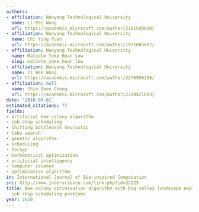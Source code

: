 ```yaml
---
authors:
- affiliation: Nanyang Technological University
  name: Li-Pei Wong
  url: https://academic.microsoft.com/author/2101549030/
- affiliation: Nanyang Technological University
  name: Chi Yung Puan
  url: https://academic.microsoft.com/author/1971665607/
- affiliation: Nanyang Technological University
  name: Malcolm Yoke Hean Low
  slug: malcolm_yoke_hean_low
- affiliation: Nanyang Technological University
  name: Yi Wen Wong
  url: https://academic.microsoft.com/author/2276996198/
- affiliation: null
  name: Chin Soon Chong
  url: https://academic.microsoft.com/author/2310421093/
date: '2010-03-01'
estimated_citations: 77
fields:
- artificial bee colony algorithm
- job shop scheduling
- shifting bottleneck heuristic
- tabu search
- genetic algorithm
- scheduling
- forage
- mathematical optimization
- artificial intelligence
- computer science
- optimisation algorithm
in: International Journal of Bio-inspired Computation
src: http://www.inderscience.com/link.php?id=32125
title: Bee colony optimisation algorithm with big valley landscape exploitation for
  job shop scheduling problems
year: 2010
---
```

